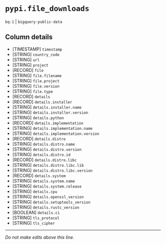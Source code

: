 # `pypi.file_downloads`
`bq-1` | `bigquery-public-data`

## Column details
* [TIMESTAMP] `timestamp`
* [STRING]    `country_code`
* [STRING]    `url`
* [STRING]    `project`
* [RECORD]    `file`
* [STRING]    `file.filename`
* [STRING]    `file.project`
* [STRING]    `file.version`
* [STRING]    `file.type`
* [RECORD]    `details`
* [RECORD]    `details.installer`
* [STRING]    `details.installer.name`
* [STRING]    `details.installer.version`
* [STRING]    `details.python`
* [RECORD]    `details.implementation`
* [STRING]    `details.implementation.name`
* [STRING]    `details.implementation.version`
* [RECORD]    `details.distro`
* [STRING]    `details.distro.name`
* [STRING]    `details.distro.version`
* [STRING]    `details.distro.id`
* [RECORD]    `details.distro.libc`
* [STRING]    `details.distro.libc.lib`
* [STRING]    `details.distro.libc.version`
* [RECORD]    `details.system`
* [STRING]    `details.system.name`
* [STRING]    `details.system.release`
* [STRING]    `details.cpu`
* [STRING]    `details.openssl_version`
* [STRING]    `details.setuptools_version`
* [STRING]    `details.rustc_version`
* [BOOLEAN]   `details.ci`
* [STRING]    `tls_protocol`
* [STRING]    `tls_cipher`

-------------------------------------------------------------------------------
*Do not make edits above this line.*
